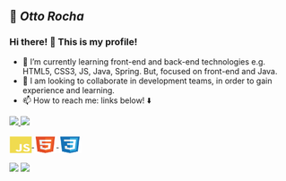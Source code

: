 ## 🎯 **_Otto Rocha_**

### Hi there! 👋 This is my profile!

- 🌱 I’m currently learning front-end and back-end technologies e.g. HTML5, CSS3, JS, Java, Spring. But, focused on front-end and Java.
- 👯 I am looking to collaborate in development teams, in order to gain experience and learning.
- 📫 How to reach me: links below! ⬇️

 <div>
   <a href="https://github.com/rochaotto">
   <img height="180em" src="https://github-readme-stats.vercel.app/api?username=rochaotto&show_icons=true&theme=tokyonight&include_all_commits=true&count_private=true"/>
   <img height="180em" src="https://github-readme-stats.vercel.app/api/top-langs/?username=rochaotto&layout=compact&langs_count=6&theme=tokyonight"/>
</div>
    
<div style="display: inline_block"><br>
  <img align="center" alt="Js" height="30" width="40" src="https://raw.githubusercontent.com/devicons/devicon/master/icons/javascript/javascript-plain.svg">
  <img align="center" alt="HTML" height="30" width="40" src="https://raw.githubusercontent.com/devicons/devicon/master/icons/html5/html5-original.svg">
  <img align="center" alt="CSS" height="30" width="40" src="https://raw.githubusercontent.com/devicons/devicon/master/icons/css3/css3-original.svg">
</div>
 
<br>

<div> 
  <a href = "mailto:rocha.eng.eletrica@gmail.com"><img src="https://img.shields.io/badge/-Gmail-%23333?style=for-the-badge&logo=gmail&logoColor=white" target="_blank"></a>
  <a href="https://www.linkedin.com/in/otto-rocha-82a8191a" target="_blank"><img src="https://img.shields.io/badge/-LinkedIn-%230077B5?style=for-the-badge&logo=linkedin&logoColor=white" target="_blank"></a>
</div>
